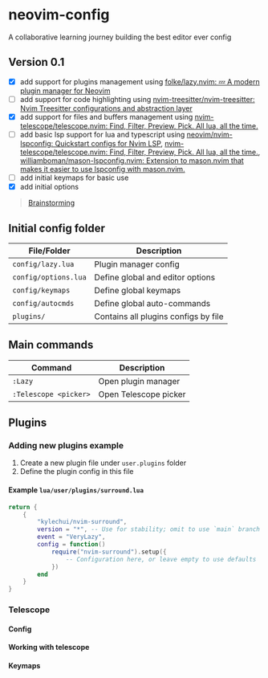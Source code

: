 # neovim-config

A collaborative learning journey building the best editor ever config

## Version 0.1

- [x] add support for plugins management using [folke/lazy.nvim: 💤 A modern plugin manager for Neovim](https://github.com/folke/lazy.nvim)
- [ ] add support for code highlighting using [nvim-treesitter/nvim-treesitter: Nvim Treesitter configurations and abstraction layer](https://github.com/nvim-treesitter/nvim-treesitter)
- [x] add support for files and buffers management using [nvim-telescope/telescope.nvim: Find, Filter, Preview, Pick. All lua, all the time.](https://github.com/nvim-telescope/telescope.nvim)
- [ ] add basic lsp support for lua and typescript using [neovim/nvim-lspconfig: Quickstart configs for Nvim LSP](https://github.com/neovim/nvim-lspconfig), [nvim-telescope/telescope.nvim: Find, Filter, Preview, Pick. All lua, all the time.](https://github.com/nvim-telescope/telescope.nvim), [williamboman/mason-lspconfig.nvim: Extension to mason.nvim that makes it easier to use lspconfig with mason.nvim.](https://github.com/williamboman/mason-lspconfig.nvim)
- [ ] add initial keymaps for basic use
- [x] add initial options

> [Brainstorming](https://coggle.it/diagram/ZfMSVag04DCRThjz/t/neovim-config)

## Initial config folder

| File/Folder | Description |
| --- | --- |
| `config/lazy.lua` | Plugin manager config |
| `config/options.lua` | Define global and editor options |
| `config/keymaps` | Define global keymaps |
| `config/autocmds` | Define global auto-commands |
| `plugins/` | Contains all plugins configs by file |
 

## Main commands

| Command | Description         |
| ------- | ------------------- |
| `:Lazy` | Open plugin manager |
| `:Telescope <picker>` | Open Telescope picker |

## Plugins

### Adding new plugins example

1. Create a new plugin file under `user.plugins` folder
2. Define the plugin config in this file

#### Example `lua/user/plugins/surround.lua`

```lua
return {
    {
        "kylechui/nvim-surround",
        version = "*", -- Use for stability; omit to use `main` branch for the latest features
        event = "VeryLazy",
        config = function()
            require("nvim-surround").setup({
                -- Configuration here, or leave empty to use defaults
            })
        end
    }
}
```

### Telescope

#### Config 

#### Working with telescope

#### Keymaps

